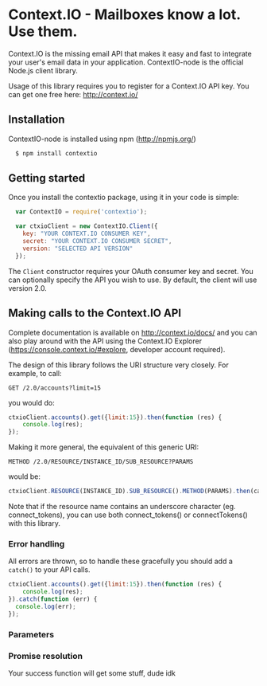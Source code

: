 Context.IO - Mailboxes know a lot. Use them.
============================================

Context.IO is the missing email API that makes it easy and fast to integrate your user's email data in your application. ContextIO-node is the official Node.js client library.

Usage of this library requires you to register for a Context.IO API key. You can get one free here: http://context.io/

Installation
------------

ContextIO-node is installed using npm (http://npmjs.org/)

``` bash
  $ npm install contextio
```

Getting started
---------------

Once you install the contextio package, using it in your code is simple:

``` js
  var ContextIO = require('contextio');

  var ctxioClient = new ContextIO.Client({
    key: "YOUR CONTEXT.IO CONSUMER KEY",
    secret: "YOUR CONTEXT.IO CONSUMER SECRET",
    version: "SELECTED API VERSION"
  });
```

 The `Client` constructor requires your OAuth consumer key and secret. You can optionally specify the API you wish to use. By default, the client will use version 2.0.


Making calls to the Context.IO API
---------------------------------

Complete documentation is available on http://context.io/docs/ and you can also play around with the API using the Context.IO Explorer (https://console.context.io/#explore, developer account required).

The design of this library follows the URI structure very closely. For example, to call:

``` http
GET /2.0/accounts?limit=15
```

you would do:

``` js
ctxioClient.accounts().get({limit:15}).then(function (res) {
	console.log(res);
});
```

Making it more general, the equivalent of this generic URI:

``` http
METHOD /2.0/RESOURCE/INSTANCE_ID/SUB_RESOURCE?PARAMS
```

would be:

``` js
ctxioClient.RESOURCE(INSTANCE_ID).SUB_RESOURCE().METHOD(PARAMS).then(callback_function)
```
Note that if the resource name contains an underscore character (eg. connect_tokens), you can use both connect_tokens() or connectTokens() with this library.

### Error handling
All errors are thrown, so to handle these gracefully you should add a `catch()` to your API calls.

``` js
ctxioClient.accounts().get({limit:15}).then(function (res) {
	console.log(res);
}).catch(function (err) {
  console.log(err);
});
```

### Parameters


### Promise resolution
Your success function will get some stuff, dude idk
